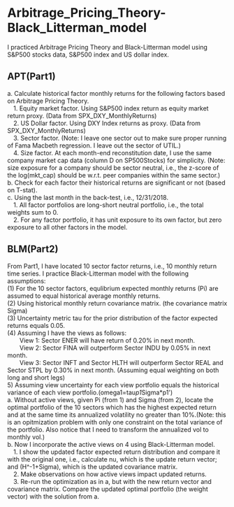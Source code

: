 # Arbitrage_Pricing_Theory-Black_Litterman_model    
I practiced Arbitrage Pricing Theory and Black-Litterman model using S&P500 stocks data, S&P500 index and US dollar index.  
## APT(Part1)  
a. Calculate historical factor monthly returns for the following factors based on Arbitrage Pricing Theory.  
&emsp;1. Equity market factor. Using S&P500 index return as equity market return proxy. (Data from SPX_DXY_MonthlyReturns)  
&emsp;2. US Dollar factor. Using DXY Index returns as proxy. (Data from SPX_DXY_MonthlyReturns)  
&emsp;3. Sector factor. (Note: I leave one sector out to make sure proper running of Fama Macbeth regression. I leave out the sector of UTIL.)  
&emsp;4. Size factor. At each month-end reconstitution date, I use the same company market cap data (column D on SP500Stocks) for simplicity. (Note: size exposure for a company should be sector neutral, i.e., the z-score of the log(mkt_cap) should be w.r.t. peer companies within the same sector.)   
b. Check for each factor their historical returns are significant or not (based on T-stat).  
c. Using the last month in the back-test, i.e., 12/31/2018.  
&emsp;1. All factor portfolios are long-short neutral portfolio, i.e., the total weights sum to 0.  
&emsp;2. For any factor portfolio, it has unit exposure to its own factor, but zero exposure to all other factors in the model.   
## BLM(Part2)  
From Part1, I have located 10 sector factor returns, i.e., 10 monthly return time series. I practice Black-Litterman model with the following assumptions:  
(1) For the 10 sector factors, equlibrium expected monthly returns (Pi) are assumed to equal historical average monthly returns.  
(2) Using historical monthly return covariance matrix. (the covariance matrix Sigma)  
(3) Uncertainty metric tau for the prior distribution of the factor expected returns equals 0.05.  
(4) Assuming I have the views as follows:  
&emsp;&emsp;View 1: Sector ENER will have return of 0.20% in next month.  
&emsp;&emsp;View 2: Sector FINA will outperform Sector INDU by 0.05% in next month.  
&emsp;&emsp;View 3: Sector INFT and Sector HLTH will outperform Sector REAL and Sector STPL by 0.30% in next month. (Assuming equal weighting on both long and short legs)  
5) Assuming view uncertainty for each view portfolio equals the historical variance of each view portfolio.(omega1=tau*p1*Sigma*p1')  
a. Without active views, given Pi (from 1) and Sigma (from 2), locate the optimal portfolio of the 10 sectors which has the highest expected return and at the same time its annualized volatility no greater than 10%.(Note: this is an opitmization problem with only one constraint on the total variance of the portfolio. Also notice that I need to transform the annualized vol to monthly vol.)  
b. Now I incorporate the active views on 4 using Black-Litterman model.  
&emsp;1. I show the updated factor expected return distribution and compare it with the original one, i.e., calculate nu, which is the update return vector; and (H^-1+Sigma), which is the updated covariance matrix.  
&emsp;2. Make observations on how active views impact updated returns.  
&emsp;3. Re-run the optimization as in a, but with the new return vector and covariance matrix. Compare the updated optimal portfolio (the weight vector) with the solution from a.
